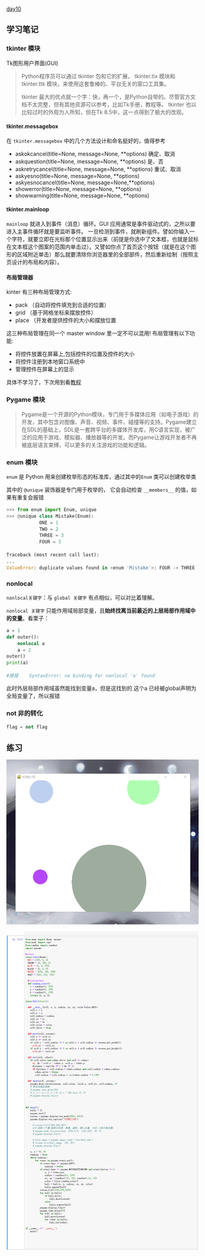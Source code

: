 [day10](https://github.com/jackfrued/Python-100-Days/blob/master/Day01-15/Day10/%E5%9B%BE%E5%BD%A2%E7%94%A8%E6%88%B7%E7%95%8C%E9%9D%A2%E5%92%8C%E6%B8%B8%E6%88%8F%E5%BC%80%E5%8F%91.md)

## 学习笔记

### tkinter 模块

Tk图形用户界面(GUI)

>Python程序员可以通过 tkinter 包和它的扩展， tkinter.tix 模块和 tkinter.ttk 模块，来使用这套鲁棒的、平台无关的窗口工具集。
>
>tkinter 最大的优点就一个字：快，再一个，是Python自带的。尽管官方文档不太完整，但有其他资源可以参考，比如Tk手册，教程等。 tkinter 也以比较过时的外观为人所知，但在Tk 8.5中，这一点得到了极大的改观。

#### tkinter.messagebox

在 `tkinter.messagebox` 中的几个方法设计和命名挺好的，值得参考

- askokcancel(title=None, message=None, \*\*options)  确定、取消
- askquestion(title=None, message=None, \*\*options)  是、否
- askretrycancel(title=None, message=None, \*\*options) 重试、取消
- askyesno(title=None, message=None, \*\*options)
- askyesnocancel(title=None, message=None,\*\*options)
- showerror(title=None, message=None, \*\*options)
- showwarning(title=None, message=None, \*\*options)

#### tkinter.mainloop


`mainloop`  就进入到事件（消息）循环。GUI 应用通常是事件驱动式的，之所以要进入主事件循环就是要监听事件。
一旦检测到事件，就刷新组件。譬如你输入一个字符，就要立即在光标那个位置显示出来（前提是你选中了文本框，也就是鼠标在文本框这个图案的范围内单击过）。又譬如你点了首页这个按钮（就是在这个图形的区域附近单击）那么就要清除你浏览器里的全部部件，然后重新绘制（按照主页设计的布局和内容）。

#### 布局管理器


kinter 有三种布局管理方式:

- pack （自动将控件填充到合适的位置）
- grid （基于网格坐标来摆放控件）
- place （开发者提供控件的大小和摆放位置


这三种布局管理在同一个 master window 里一定不可以混用! 布局管理有以下功能:

- 将控件放置在屏幕上,包括控件的位置及控件的大小
- 将控件注册到本地窗口系统中
- 管理控件在屏幕上的显示

具体不学习了，下次用到看[教程](https://blog.csdn.net/liuxu0703/article/details/54428405)



### Pygame 模块

>Pygame是一个开源的Python模块，专门用于多媒体应用（如电子游戏）的开发，其中包含对图像、声音、视频、事件、碰撞等的支持。Pygame建立在SDL的基础上，SDL是一套跨平台的多媒体开发库，用C语言实现，被广泛的应用于游戏、模拟器、播放器等的开发。而Pygame让游戏开发者不再被底层语言束缚，可以更多的关注游戏的功能和逻辑。

###  enum 模块

`enum` 是 Python 用来创建枚举形态的标准库，通过其中的`Enum` 类可以创建枚举类

其中的 `@unique` 装饰器是专门用于枚举的， 它会自动检查 `__members__` 的值，如果有重复会报错

```python
>>> from enum import Enum, unique
>>> @unique class Mistake(Enum):
            ONE = 1
            TWO = 2
            THREE = 3
            FOUR = 3
            
Traceback (most recent call last):
...
ValueError: duplicate values found in <enum 'Mistake'>: FOUR -> THREE
```

### nonlocal 


`nonlocal关键字`：与 `global 关键字` 有点相似，可以对比着理解。

`nonlocal 关键字` 只能作用域局部变量，且**始终找离当前最近的上层局部作用域中的变量**。看栗子：

```python
a = 1
def outer():
    nonlocal a
    a = 2
outer()
print(a)

#报错    SyntaxError: no binding for nonlocal 'a' found
```
此时外层局部作用域虽然能找到变量a，但是这找到的 这个a 已经被global声明为全局变量了，所以报错

### not 非的转化

```python
flag = not flag
```

## 练习

![b581b7d50a3aa5cdfdfc49be330de3c3.png](./assets/10-02.png)

![407a5970232e4f33e35076801b3f8dd3.png](./assets/10-01.png)